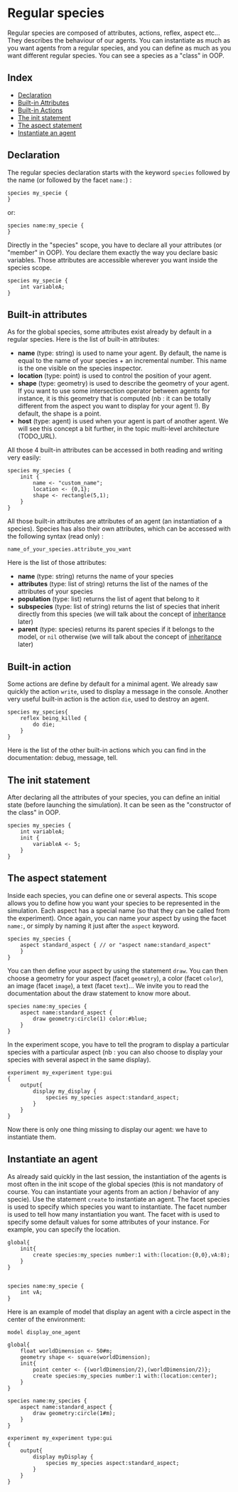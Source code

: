 # Regular species
[//]: # (keyword|concept_species)

Regular species are composed of attributes, actions, reflex, aspect etc... They describes the behaviour of our agents. You can instantiate as much as you want agents from a regular species, and you can define as much as you want different regular species. You can see a species as a "class" in OOP.

## Index

* [Declaration](#declaration)
* [Built-in Attributes](#built-in-attributes)
* [Built-in Actions](#built-in-actions)
* [The init statement](#the-init-statement)
* [The aspect statement](#the-aspect-statement)
* [Instantiate an agent](#instantiate-an-agent)

## Declaration

The regular species declaration starts with the keyword `species` followed by the name (or followed by the facet `name:`) :

```
species my_specie {
}
```

or:

```
species name:my_specie {
}
```

[//]: # (keyword|concept_attribute)
Directly in the "species" scope, you have to declare all your attributes (or "member" in OOP). You declare them exactly the way you declare basic variables. Those attributes are accessible wherever you want inside the species scope.

```
species my_specie {
	int variableA;
}
```

## Built-in attributes

[//]: # (keyword|concept_agent_location)
[//]: # (keyword|concept_shape)
As for the global species, some attributes exist already by default in a regular species. Here is the list of built-in attributes:

* **name** (type: string) is used to name your agent. By default, the name is equal to the name of your species + an incremental number. This name is the one visible on the species inspector.
* **location** (type: point) is used to control the position of your agent. 
* **shape** (type: geometry) is used to describe the geometry of your agent. If you want to use some intersection operator between agents for instance, it is this geometry that is computed (nb : it can be totally different from the aspect you want to display for your agent !). By default, the shape is a point.
* **host** (type: agent) is used when your agent is part of another agent. We will see this concept a bit further, in the topic multi-level architecture (TODO_URL).

All those 4 built-in attributes can be accessed in both reading and writing very easily:

```
species my_species {
	init {
		name <- "custom_name";
		location <- {0,1};
		shape <- rectangle(5,1);
	}
}
```

All those built-in attributes are attributes of an agent (an instantiation of a species). Species has also their own attributes, which can be accessed with the following syntax (read only) :

```
name_of_your_species.attribute_you_want
```

Here is the list of those attributes:

* **name** (type: string) returns the name of your species
* **attributes** (type: list of string) returns the list of the names of the attributes of your species
* **population** (type: list) returns the list of agent that belong to it 
* **subspecies** (type: list of string) returns the list of species that inherit directly from this species (we will talk about the concept of [inheritance](Inheritance) later)
* **parent** (type: species) returns its parent species if it belongs to the model, or `nil` otherwise (we will talk about the concept of [inheritance](Inheritance) later)

[//]: # (keyword|concept_action)
## Built-in action

Some actions are define by default for a minimal agent. We already saw quickly the action `write`, used to display a message in the console.
Another very useful built-in action is the action `die`, used to destroy an agent.

```
species my_species{
    reflex being_killed {
        do die;
    }
}
```

Here is the list of the other built-in actions which you can find in the documentation: debug, message, tell.

[//]: # (keyword|concept_init)
## The init statement

After declaring all the attributes of your species, you can define an initial state (before launching the simulation). It can be seen as the "constructor of the class" in OOP.

```
species my_species {
	int variableA;
	init {
		variableA <- 5;
	}
}
```

[//]: # (keyword|statement_aspect)
## The aspect statement

Inside each species, you can define one or several aspects. This scope allows you to define how you want your species to be represented in the simulation.
Each aspect has a special name (so that they can be called from the experiment). Once again, you can name your aspect by using the facet `name:`, or simply by naming it just after the `aspect` keyword.

```
species my_species {
	aspect standard_aspect { // or "aspect name:standard_aspect"
	}
}
```

[//]: # (keyword|statement_draw)
You can then define your aspect by using the statement `draw`. You can then choose a geometry for your aspect (facet `geometry`), a color (facet `color`), an image (facet `image`), a text (facet `text`)... We invite you to read the documentation about the draw statement to know more about.

```
species name:my_species {
	aspect name:standard_aspect {
		draw geometry:circle(1) color:#blue;
	}
}
```

In the experiment scope, you have to tell the program to display a particular species with a particular aspect (nb : you can also choose to display your species with several aspect in the same display). 

```
experiment my_experiment type:gui
{
	output{
		display my_display {
			species my_species aspect:standard_aspect;
		}
	}
}
```

Now there is only one thing missing to display our agent: we have to instantiate them.

## Instantiate an agent

[//]: # (keyword|statement_create)
As already said quickly in the last session, the instantiation of the agents is most often in the init scope of the global species (this is not mandatory of course. You can instantiate your agents from an action / behavior of any specie). Use the statement `create` to instantiate an agent. 
The facet species is used to specify which species you want to instantiate. 
The facet number is used to tell how many instantiation you want. 
The facet with is used to specify some default values for some attributes of your instance. For example, you can specify the location.

```
global{
	init{
		create species:my_species number:1 with:(location:{0,0},vA:8);
	}
}


species name:my_specie {
	int vA;
}
```

Here is an example of model that display an agent with a circle aspect in the center of the environment:

```
model display_one_agent

global{
	float worldDimension <- 50#m;
	geometry shape <- square(worldDimension);
	init{
		point center <- {(worldDimension/2),(worldDimension/2)};
		create species:my_species number:1 with:(location:center);
	}
}

species name:my_species {
	aspect name:standard_aspect {
		draw geometry:circle(1#m);
	}
}

experiment my_experiment type:gui
{
	output{
		display myDisplay {
			species my_species aspect:standard_aspect;
		}
	}
}
```